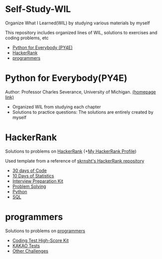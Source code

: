# Self-Study-WIL
Organize What I Learned(WIL) by studying various materials by myself

This repository includes organized lines of WIL, solutions to exercises and coding problems, etc

* [Python for Everybody (PY4E)](#python-for-everybody(py4e))
* [HackerRank](#HackerRank)
* [programmers](#programmers)

# Python for Everybody(PY4E)

Author: Professor Charles Severance, University of Michigan. [(homepage link)](https://www.py4e.com/)

* Organized WIL from studying each chapter
* Solutions to practice questions: The solutions are entirely created by myself

# HackerRank

Solutions to problems on [HackerRank](https://www.hackerrank.com) (+[My HackerRank Profile](https://www.hackerrank.com/will_data))

Used template from a reference of [skrnsht's HackerRank repository](https://github.com/sknsht/HackerRank)

* [30 days of Code](HackerRank)
* [10 Days of Statistics](HackerRank)
* [Interview Preparation Kit](HackerRank)
* [Problem Solving](HackerRank)
* [Python](HackerRank)
* [SQL](HackerRank)

# programmers

Solutions to problems on [programmers](https://programmers.co.kr/learn/challenges)

* [Coding Test High-Score Kit](programmers)
* [KAKAO Tests](programmers)
* [Other Challenges](programmers)